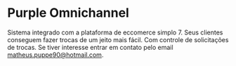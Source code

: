 # Purple Omnichannel

Sistema integrado com a plataforma de eccomerce simplo 7. Seus clientes conseguem fazer trocas de um jeito mais fácil. Com controle de solicitações de trocas. Se tiver interesse entrar em contato pelo email matheus.puppe90@hotmail.com.
